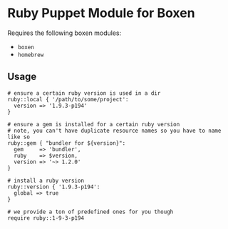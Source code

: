 # Ruby Puppet Module for Boxen

Requires the following boxen modules:

* `boxen`
* `homebrew`

## Usage

```puppet
# ensure a certain ruby version is used in a dir
ruby::local { '/path/to/some/project':
  version => '1.9.3-p194'
}

# ensure a gem is installed for a certain ruby version
# note, you can't have duplicate resource names so you have to name like so
ruby::gem { "bundler for ${version}":
  gem     => 'bundler',
  ruby    => $version,
  version => '~> 1.2.0'
}

# install a ruby version
ruby::version { '1.9.3-p194':
  global => true
}

# we provide a ton of predefined ones for you though
require ruby::1-9-3-p194
```